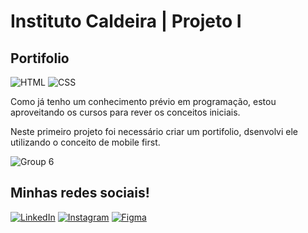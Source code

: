 # Instituto Caldeira | Projeto I
## Portifolio
![HTML](https://img.shields.io/badge/HTML-239120?style=for-the-badge&logo=html5&logoColor=white)
![CSS](https://img.shields.io/badge/CSS-239120?&style=for-the-badge&logo=css3&logoColor=white)

Como já tenho um conhecimento prévio em programação, estou aproveitando os cursos para rever os conceitos iniciais. 

Neste primeiro projeto foi necessário criar um portifolio, dsenvolvi ele utilizando o conceito de mobile first.

![Group 6](https://github.com/colaresAmanda/IC-I-portifolio/assets/83729891/36a31800-ae6f-423b-a9cb-7e99d81932d2)

## Minhas redes sociais!
<a href="https://www.linkedin.com/in/amanda-colares-88298821a/">![LinkedIn](https://img.shields.io/badge/linkedin-%230077B5.svg?style=for-the-badge&logo=linkedin&logoColor=white)</a>
<a href="https://www.instagram.com/colaresamanda_/" target="_blank">![Instagram](https://img.shields.io/badge/colaresAmanda_-%23E4405F.svg?style=for-the-badge&logo=Instagram&logoColor=white)</a>
<a href="https://www.figma.com/@colaresAmanda">![Figma](https://img.shields.io/badge/colaresAmanda-F24E1E?style=for-the-badge&logo=figma&logoColor=white)</a>

